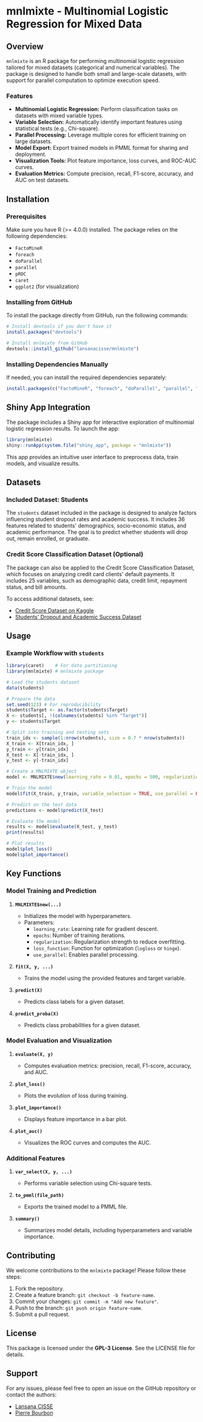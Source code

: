 # mnlmixte - Multinomial Logistic Regression for Mixed Data

## Overview

`mnlmixte` is an R package for performing multinomial logistic regression tailored for mixed datasets (categorical and numerical variables). The package is designed to handle both small and large-scale datasets, with support for parallel computation to optimize execution speed.

### Features

-   **Multinomial Logistic Regression:** Perform classification tasks on datasets with mixed variable types.
-   **Variable Selection:** Automatically identify important features using statistical tests (e.g., Chi-square).
-   **Parallel Processing:** Leverage multiple cores for efficient training on large datasets.
-   **Model Export:** Export trained models in PMML format for sharing and deployment.
-   **Visualization Tools:** Plot feature importance, loss curves, and ROC-AUC curves.
-   **Evaluation Metrics:** Compute precision, recall, F1-score, accuracy, and AUC on test datasets.

## Installation

### Prerequisites

Make sure you have R (\>= 4.0.0) installed. The package relies on the following dependencies:

-   `FactoMineR`
-   `foreach`
-   `doParallel`
-   `parallel`
-   `pROC`
-   `caret`
-   `ggplot2` (for visualization)

### Installing from GitHub

To install the package directly from GitHub, run the following commands:

```r
# Install devtools if you don't have it
install.packages("devtools")

# Install mnlmixte from GitHub
devtools::install_github("lansanacisse/mnlmixte")
```

### Installing Dependencies Manually

If needed, you can install the required dependencies separately:

```r
install.packages(c("FactoMineR", "foreach", "doParallel", "parallel", "pROC", "caret", "ggplot2"))
```

## Shiny App Integration

The package includes a Shiny app for interactive exploration of multinomial logistic regression results. To launch the app:

```r
library(mnlmixte)
shiny::runApp(system.file("shiny_app", package = "mnlmixte"))
```

This app provides an intuitive user interface to preprocess data, train models, and visualize results.

## Datasets

### Included Dataset: Students

The `students` dataset included in the package is designed to analyze factors influencing student dropout rates and academic success. It includes 36 features related to students' demographics, socio-economic status, and academic performance. The goal is to predict whether students will drop out, remain enrolled, or graduate.

### Credit Score Classification Dataset (Optional)

The package can also be applied to the Credit Score Classification Dataset, which focuses on analyzing credit card clients' default payments. It includes 25 variables, such as demographic data, credit limit, repayment status, and bill amounts.

To access additional datasets, see:
- [Credit Score Dataset on Kaggle](https://www.kaggle.com/datasets/sudhanshu2198/processed-data-credit-score)
- [Students' Dropout and Academic Success Dataset](https://archive.ics.uci.edu/dataset/697/predict+students+dropout+and+academic+success)

## Usage

### Example Workflow with `students`

```r
library(caret)    # For data partitioning
library(mnlmixte) # mnlmixte package

# Load the students dataset
data(students)

# Prepare the data
set.seed(123) # For reproducibility
students$Target <- as.factor(students$Target)
X <- students[, !(colnames(students) %in% "Target")]
y <- students$Target

# Split into training and testing sets
train_idx <- sample(1:nrow(students), size = 0.7 * nrow(students))
X_train <- X[train_idx, ]
y_train <- y[train_idx]
X_test <- X[-train_idx, ]
y_test <- y[-train_idx]

# Create a MNLMIXTE object
model <- MNLMIXTE$new(learning_rate = 0.01, epochs = 500, regularization = 0.01)

# Train the model
model$fit(X_train, y_train, variable_selection = TRUE, use_parallel = FALSE)

# Predict on the test data
predictions <- model$predict(X_test)

# Evaluate the model
results <- model$evaluate(X_test, y_test)
print(results)

# Plot results
model$plot_loss()
model$plot_importance()
```

## Key Functions

### Model Training and Prediction

1. **`MNLMIXTE$new(...)`**
   - Initializes the model with hyperparameters.
   - Parameters:
     - `learning_rate`: Learning rate for gradient descent.
     - `epochs`: Number of training iterations.
     - `regularization`: Regularization strength to reduce overfitting.
     - `loss_function`: Function for optimization (`logloss` or `hinge`).
     - `use_parallel`: Enables parallel processing.

2. **`fit(X, y, ...)`**
   - Trains the model using the provided features and target variable.

3. **`predict(X)`**
   - Predicts class labels for a given dataset.

4. **`predict_proba(X)`**
   - Predicts class probabilities for a given dataset.

### Model Evaluation and Visualization

1. **`evaluate(X, y)`**
   - Computes evaluation metrics: precision, recall, F1-score, accuracy, and AUC.

2. **`plot_loss()`**
   - Plots the evolution of loss during training.

3. **`plot_importance()`**
   - Displays feature importance in a bar plot.

4. **`plot_auc()`**
   - Visualizes the ROC curves and computes the AUC.

### Additional Features

1. **`var_select(X, y, ...)`**
   - Performs variable selection using Chi-square tests.

2. **`to_pmml(file_path)`**
   - Exports the trained model to a PMML file.

3. **`summary()`**
   - Summarizes model details, including hyperparameters and variable importance.



## Contributing

We welcome contributions to the `mnlmixte` package! Please follow these steps:

1. Fork the repository.
2. Create a feature branch: `git checkout -b feature-name`.
3. Commit your changes: `git commit -m "Add new feature"`.
4. Push to the branch: `git push origin feature-name`.
5. Submit a pull request.

## License

This package is licensed under the **GPL-3 License**. See the LICENSE file for details.

## Support

For any issues, please feel free to open an issue on the GitHub repository or contact the authors:

-   [Lansana CISSE](https://github.com/lansanacisse)
-   [Pierre Bourbon](https://github.com/pbrbn)
